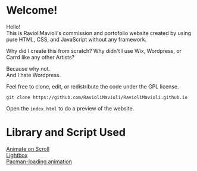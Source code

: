 # Welcome!
Hello!  
This is RavioliMavioli's commission and portofolio website created by using pure HTML, CSS, and JavaScript without any framework. 
  
Why did I create this from scratch? Why didn't I use Wix, Wordpress, or Carrd like any other Artists?  

Because why not.  
And I hate Wordpress.  

Feel free to clone, edit, or redistribute the code under the GPL license.  

`git clone https://github.com/RavioliMavioli/RavioliMavioli.github.io`  

Open the `index.html` to do a preview of the website.  

# Library and Script Used
[Animate on Scroll](https://michalsnik.github.io/aos/)  
[Lightbox](https://github.com/lokesh/lightbox2)  
[Pacman-loading animation](https://codepen.io/iddar/pen/xwXowq)
